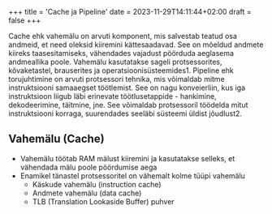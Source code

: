 +++
title = 'Cache ja Pipeline'
date = 2023-11-29T14:11:44+02:00
draft = false
+++

Cache ehk vahemälu on arvuti komponent, mis salvestab teatud osa andmeid, et need oleksid kiiremini kättesaadavad. See on mõeldud andmete kiireks taasesitamiseks, vähendades vajadust pöörduda aeglasema andmeallika poole. Vahemälu kasutatakse sageli protsessorites, kõvaketastel, brauserites ja operatsioonisüsteemides1.
Pipeline ehk torujuhtimine on arvuti protsessori tehnika, mis võimaldab mitme instruktsiooni samaaegset töötlemist. See on nagu konveierliin, kus iga instruktsioon liigub läbi erinevate töötlusetappide - hankimine, dekodeerimine, täitmine, jne. See võimaldab protsessoril töödelda mitut instruktsiooni korraga, suurendades seeläbi süsteemi üldist jõudlust2.

Vahemälu (Cache)
------------

* Vahemälu töötab RAM mälust kiiremini ja kasutatakse selleks, et
vähendada mälu poole pöördumise aega
* Enamikel tänastel protsessoritel on vähemalt kolme tüüpi vahemälu
    * Käskude vahemälu (instruction cache)
    * Andmete vahemälu (data cache)
    * TLB (Translation Lookaside Buffer) puhver